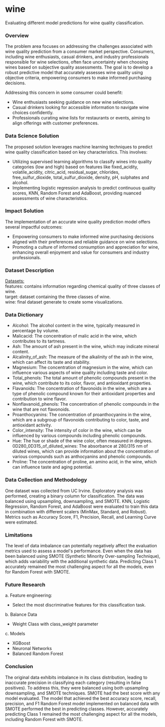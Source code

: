 # wine
Evaluating different model predictions for wine quality classification.

### Overview 

The problem area focuses on addressing the challenges associated with wine quality prediction from a consumer market perspective. Consumers, including wine enthusiasts, casual drinkers, and industry professionals responsible for wine selections, often face uncertainty when choosing wines based on subjective quality assessments. The goal is to develop a robust predictive model that accurately assesses wine quality using objective criteria, empowering consumers to make informed purchasing decisions.

Addressing this concern in some consumer could benefit:
- Wine enthusiasts seeking guidance on new wine selections.
- Casual drinkers looking for accessible information to navigate wine choices confidently.
- Professionals curating wine lists for restaurants or events, aiming to align offerings with customer preferences.

### Data Science Solution
The proposed solution leverages machine learning techniques to predict wine quality classification based on key characteristics. This involves:
- Utilizing supervised learning algorithms to classify wines into quality categories (low and high) based on features like fixed_acidity, volatile_acidity, citric_acid, residual_sugar, chlorides, free_sulfur_dioxide, total_sulfur_dioxide, density, pH, sulphates and alcohol.
- Implementing logistic regression analysis to predict continuous quality scores, KNN, Random Forest and AdaBoost, providing nuanced assessments of wine characteristics.

### Impact Solution
The implementation of an accurate wine quality prediction model offers several impactful outcomes:
- Empowering consumers to make informed wine purchasing decisions aligned with their preferences and reliable guidance on wine selections.
- Promoting a culture of informed consumption and appreciation for wine, enhancing overall enjoyment and value for consumers and industry professionals.

### Dataset Description
[Datasets:](https://archive.ics.uci.edu/dataset/109/wine)<br>
features:  contains information regarding chemical quality of three classes of wine.<br>
target: dataset containing the three classes of wine.<br>
wine: final dataset generate to create some visualizations.

### Data Dictionary
- Alcohol: The alcohol content in the wine, typically measured in percentage by volume.<br>
- Malicacid: The concentration of malic acid in the wine, which contributes to its tartness.<br>
- Ash: The amount of ash present in the wine, which may indicate mineral content.<br>
- Alcalinity_of_ash: The measure of the alkalinity of the ash in the wine, which can affect its taste and stability.<br>
- Magnesium: The concentration of magnesium in the wine, which can influence various aspects of wine quality including taste and color.<br>
- Total_phenols: The total amount of phenolic compounds present in the wine, which contribute to its color, flavor, and antioxidant properties.<br>
- Flavanoids: The concentration of flavonoids in the wine, which are a type of phenolic compound known for their antioxidant properties and contribution to wine flavor.<br>
- Nonflavanoid_phenols: The concentration of phenolic compounds in the wine that are not flavonoids.<br>
- Proanthocyanins: The concentration of proanthocyanins in the wine, which are a subgroup of flavonoids contributing to color, taste, and antioxidant activity.<br>
- Color_intensity: The intensity of color in the wine, which can be influenced by various compounds including phenolic compounds.<br>
- Hue: The hue or shade of the wine color, often measured in degrees.<br>
0D280_0D315_of_diluted_wines: The absorbance at 280/315 nm of diluted wines, which can provide information about the concentration of various compounds such as anthocyanins and phenolic compounds.<br>
- Proline: The concentration of proline, an amino acid, in the wine, which can influence taste and aging potential.

### Data Collection and Methodology
One dataset was collected from UC Irvine. Exploratory analysis was performed, creating a binary column for classification.
The data was balanced using upsampling, downsampling, and SMOTE. KNN, Logistic Regression, Random Forest, and AdaBoost were evaluated to train this data in combination with different scalers (MinMax, Standard, and Robust). 
Metrics such as Accuracy Score, F1, Precision, Recall, and Learning Curve were estimated.

### Limitations
The level of data imbalance can potentially negatively affect the evaluation metrics used to assess a model's performance. Even when the data has been balanced using SMOTE (Synthetic Minority Over-sampling Technique), which adds variability with the additional synthetic data. Predicting Class 1 accurately remained the most challenging aspect for all the models, even for Random Forest with SMOTE.

### Future Research
a. Feature engineering:
- Select the most discriminative features for this classification task.

b. Balance Data
- Weight Class with class_weight parameter

c. Models
- XGBoost
- Neuronal Networks
- Balanced Random Forest


### Conclusion
The original data exhibits imbalance in its class distribution, leading to inaccurate precision in classifying each category (resulting in false positives). To address this, they were balanced using both upsampling downsampling, and SMOTE techniques. SMOTE had the best score with any model evaluated. 
The model that achieved the best accuracy score, recall, precision, and F1 Random Forest model implemented on balanced data with SMOTE performed the best in predicting classes. However, accurately predicting Class 1 remained the most challenging aspect for all the models, including Random Forest with SMOTE.



